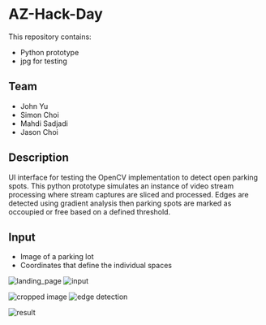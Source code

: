 # AZ-Hack-Day

This repository contains:
- Python prototype
- jpg for testing

Team
-----------
- John Yu
- Simon Choi
- Mahdi Sadjadi
- Jason Choi

Description
-----------
UI interface for testing the OpenCV implementation to detect open parking spots.  This python prototype simulates an instance of video stream processing where stream captures are sliced and processed.
Edges are detected using gradient analysis then parking spots are marked as occoupied or free based on a defined threshold.

Input
-----------
- Image of a parking lot
- Coordinates that define the individual spaces


![landing_page](https://github.com/johnyu0424/AZ-Hack-Day/blob/master/uploads/landing_page1.png)
![input](https://github.com/johnyu0424/AZ-Hack-Day/blob/master/uploads/input.png)

![cropped image](https://github.com/johnyu0424/AZ-Hack-Day/blob/master/images/cropped/crp1.png)
![edge detection](https://github.com/johnyu0424/AZ-Hack-Day/blob/master/images/cropped/edges1.png)

![result](https://github.com/johnyu0424/AZ-Hack-Day/blob/master/uploads/result.png)


